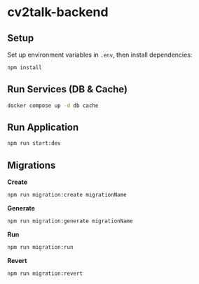 # cv2talk-backend

## Setup

Set up environment variables in `.env`, then install dependencies:

```bash
npm install
```

## Run Services (DB & Cache)

```bash
docker compose up -d db cache
```

## Run Application

```bash
npm run start:dev
```

## Migrations

**Create**

```bash
npm run migration:create migrationName
```

**Generate**

```bash
npm run migration:generate migrationName
```

**Run**

```bash
npm run migration:run
```

**Revert**

```bash
npm run migration:revert
```
